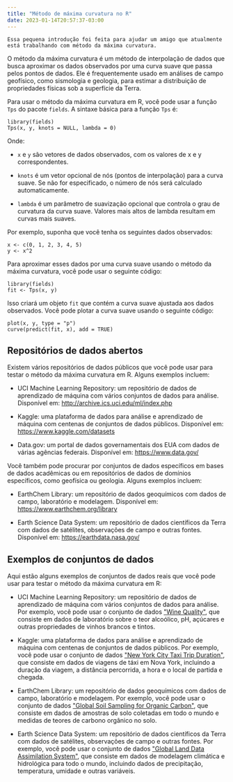 ```yaml
---
title: "Método de máxima curvatura no R"
date: 2023-01-14T20:57:37-03:00
---
```

`Essa pequena introdução foi feita para ajudar um amigo que atualmente está trabalhando com método da máxima curvatura. `

O método da máxima curvatura é um método de interpolação de dados que busca aproximar os dados observados por uma curva suave que passa pelos pontos de dados. Ele é frequentemente usado em análises de campo geofísico, como sismologia e geologia, para estimar a distribuição de propriedades físicas sob a superfície da Terra.

Para usar o método da máxima curvatura em R, você pode usar a função `Tps` do pacote `fields`. A sintaxe básica para a função `Tps` é:

```{r,echo=T,error=T, message=F, warning=FALSE, results='hide', cache.comments=FALSE}
library(fields)
Tps(x, y, knots = NULL, lambda = 0)
```

Onde:

- `x` e `y` são vetores de dados observados, com os valores de x e y correspondentes.

- `knots` é um vetor opcional de nós (pontos de interpolação) para a curva suave. Se não for especificado, o número de nós será calculado automaticamente.

- `lambda` é um parâmetro de suavização opcional que controla o grau de curvatura da curva suave. Valores mais altos de lambda resultam em curvas mais suaves.


Por exemplo, suponha que você tenha os seguintes dados observados:

```{r,message=F, warning=FALSE}
x <- c(0, 1, 2, 3, 4, 5)
y <- x^2
```

Para aproximar esses dados por uma curva suave usando o método da máxima curvatura, você pode usar o seguinte código:

```{r,message=F, warning=T}
library(fields)
fit <- Tps(x, y)
```

Isso criará um objeto `fit` que contém a curva suave ajustada aos dados observados. Você pode plotar a curva suave usando o seguinte código:

```{r}
plot(x, y, type = "p")
curve(predict(fit, x), add = TRUE)
```

## Repositórios de dados abertos

Existem vários repositórios de dados públicos que você pode usar para testar o método da máxima curvatura em R. Alguns exemplos incluem:

- UCI Machine Learning Repository: um repositório de dados de aprendizado de máquina com vários conjuntos de dados para análise. Disponível em: http://archive.ics.uci.edu/ml/index.php

- Kaggle: uma plataforma de dados para análise e aprendizado de máquina com centenas de conjuntos de dados públicos. Disponível em: https://www.kaggle.com/datasets

- Data.gov: um portal de dados governamentais dos EUA com dados de várias agências federais. Disponível em: https://www.data.gov/

Você também pode procurar por conjuntos de dados específicos em bases de dados acadêmicas ou em repositórios de dados de domínios específicos, como geofísica ou geologia. Alguns exemplos incluem:

- EarthChem Library: um repositório de dados geoquímicos com dados de campo, laboratório e modelagem. Disponível em: https://www.earthchem.org/library

- Earth Science Data System: um repositório de dados científicos da Terra com dados de satélites, observações de campo e outras fontes. Disponível em: https://earthdata.nasa.gov/

## Exemplos de conjuntos de dados

Aqui estão alguns exemplos de conjuntos de dados reais que você pode usar para testar o método da máxima curvatura em R:

- UCI Machine Learning Repository: um repositório de dados de aprendizado de máquina com vários conjuntos de dados para análise. Por exemplo, você pode usar o conjunto de dados ["Wine Quality"](https://archive.ics.uci.edu/ml/datasets/Wine+Quality), que consiste em dados de laboratório sobre o teor alcoólico, pH, açúcares e outras propriedades de vinhos brancos e tintos.

- Kaggle: uma plataforma de dados para análise e aprendizado de máquina com centenas de conjuntos de dados públicos. Por exemplo, você pode usar o conjunto de dados ["New York City Taxi Trip Duration"](https://www.kaggle.com/c/nyc-taxi-trip-duration/data), que consiste em dados de viagens de táxi em Nova York, incluindo a duração da viagem, a distância percorrida, a hora e o local de partida e chegada.

- EarthChem Library: um repositório de dados geoquímicos com dados de campo, laboratório e modelagem. Por exemplo, você pode usar o conjunto de dados ["Global Soil Sampling for Organic Carbon"](https://www.earthchem.org/library/data/view/doi:10.1594/IEDA/100632), que consiste em dados de amostras de solo coletadas em todo o mundo e medidas de teores de carbono orgânico no solo.

- Earth Science Data System: um repositório de dados científicos da Terra com dados de satélites, observações de campo e outras fontes. Por exemplo, você pode usar o conjunto de dados  ["Global Land Data Assimilation System"](https://earthdata.nasa.gov/data/near-real-time-data/featured-datasets/global-land-data-assimilation-system-gldas), que consiste em dados de modelagem climática e hidrológica para todo o mundo, incluindo dados de precipitação, temperatura, umidade e outras variáveis.


